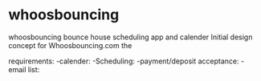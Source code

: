 # whoosbouncing
whoosbouncing bounce house scheduling app and calender
Initial design concept for Whoosbouncing.com the

requirements:
-calender:
-Scheduling:
-payment/deposit acceptance:
-email list:
